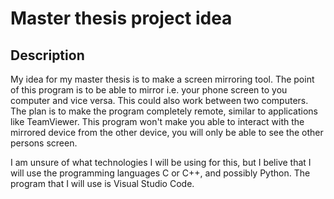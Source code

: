 # Master thesis project idea

## Description
My idea for my master thesis is to make a screen mirroring tool. The point of
this program is to be able to mirror i.e. your phone screen to you computer 
and vice versa. This could also work between two computers. The plan is to 
make the program completely remote, similar to applications like TeamViewer.
This program won't make you able to interact with the mirrored device from 
the other device, you will only be able to see the other persons screen.

I am unsure of what technologies I will be using for this, but I belive that
I will use the programming languages C or C++, and possibly Python. The 
program that I will use is Visual Studio Code.